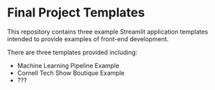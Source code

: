 # Final Project Templates

This repository contains three example Streamlit application templates intended to provide examples of front-end development.

There are three templates provided including:
* Machine Learning Pipeline Example
* Cornell Tech Show Boutique Example
* ???